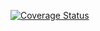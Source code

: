 [![Coverage Status](https://coveralls.io/repos/github/sjhamala/testrepo/badge.svg?branch=master)](https://coveralls.io/github/sjhamala/testrepo?branch=master)
